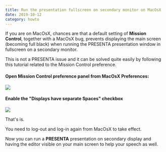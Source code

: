 ```yaml
---
title: Run the presentation fullscreen on secondary monitor on MacOsX
date: 2019-10-12
category: howto
---
```


If you are on MacOsX, chances are that a default setting of **Mission Control**, together with a MacOsX bug, prevents displaying the main screen (becoming full black) when running the PRESENTA presentation window in fullscreen on a secondary monitor.

This is not a PRESENTA issue and it can be solved quite easily by following this tutorial related to the Mission Control preference.

#### Open Mission Control preference panel from MacOsX Preferences:

![](mission-control-panel.jpg)

#### Enable the "Displays have separate Spaces" checkbox

![](mission-control.jpg)

That's is. 

You need to log-out and log-in again from MacOsX to take effect.

Now you can run a **PRESENTA** presentation on secondary display and having the editor visible on your main screen to help your speech as well.